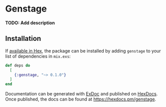 # Genstage

**TODO: Add description**

## Installation

If [available in Hex](https://hex.pm/docs/publish), the package can be installed
by adding `genstage` to your list of dependencies in `mix.exs`:

```elixir
def deps do
  [
    {:genstage, "~> 0.1.0"}
  ]
end
```

Documentation can be generated with [ExDoc](https://github.com/elixir-lang/ex_doc)
and published on [HexDocs](https://hexdocs.pm). Once published, the docs can
be found at <https://hexdocs.pm/genstage>.

